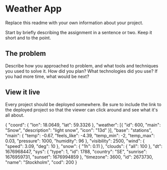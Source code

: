 # Weather App

Replace this readme with your own information about your project.

Start by briefly describing the assignment in a sentence or two. Keep it short and to the point.

## The problem

Describe how you approached to problem, and what tools and techniques you used to solve it. How did you plan? What technologies did you use? If you had more time, what would be next?

## View it live

Every project should be deployed somewhere. Be sure to include the link to the deployed project so that the viewer can click around and see what it's all about.



{
	"coord": {
		"lon": 18.0649,
		"lat": 59.3326
	},
	"weather": [{
		"id": 600,
		"main": "Snow",
		"description": "light snow",
		"icon": "13d"
	}],
	"base": "stations",
	"main": {
		"temp": -0.67,
		"feels_like": -4.39,
		"temp_min": -2,
		"temp_max": 0.03,
		"pressure": 1000,
		"humidity": 96
	},
	"visibility": 2500,
	"wind": {
		"speed": 3.09,
		"deg": 10
	},
	"snow": {
		"1h": 0.11
	},
	"clouds": {
		"all": 100
	},
	"dt": 1676968447,
	"sys": {
		"type": 1,
		"id": 1788,
		"country": "SE",
		"sunrise": 1676959731,
		"sunset": 1676994859
	},
	"timezone": 3600,
	"id": 2673730,
	"name": "Stockholm",
	"cod": 200
}